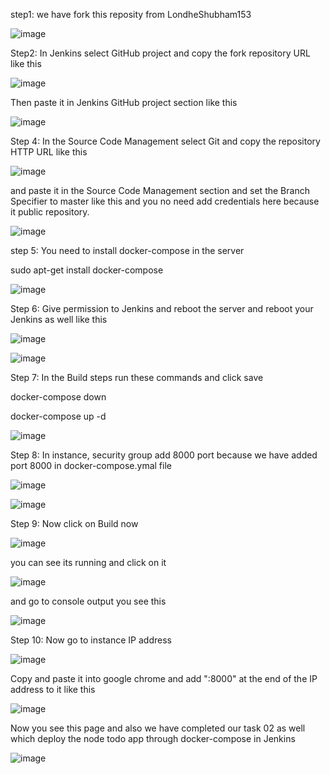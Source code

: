 step1: we have fork this reposity from LondheShubham153 

![image](https://user-images.githubusercontent.com/120701020/233610310-54d46724-dd63-4cde-9c45-d21d389c2f7e.png)

Step2: In Jenkins select GitHub project and copy the fork repository URL like this

![image](https://user-images.githubusercontent.com/120701020/233610573-56630ec2-89b5-45af-b81f-f035767f5d04.png)

Then paste it in Jenkins GitHub project section like this

![image](https://user-images.githubusercontent.com/120701020/233610744-c4157aa9-a87c-47de-9c82-0cfdbc2564c3.png)

Step 4: In the Source Code Management select Git and copy the repository HTTP URL like this

![image](https://user-images.githubusercontent.com/120701020/233610842-ab248b9e-c4b4-4a58-a38a-4faf3ebd5be6.png)

and paste it in the Source Code Management section and set the Branch Specifier to master like this and you no need add credentials here because it public repository.

![image](https://user-images.githubusercontent.com/120701020/233610924-3f7715f7-e058-4b90-adef-a50417c119de.png)

step 5: You need to install docker-compose in the server

sudo apt-get install docker-compose

![image](https://user-images.githubusercontent.com/120701020/233612185-9bbfb482-e46e-49f7-911d-e21d76ce112d.png)

Step 6: Give permission to Jenkins and reboot the server and reboot your Jenkins as well like this

![image](https://user-images.githubusercontent.com/120701020/233612258-8ca2684d-42ed-4c54-a5bf-4d15d414e44e.png)

![image](https://user-images.githubusercontent.com/120701020/233612320-6085e204-63e7-42c8-b468-8f710547f047.png)


Step 7: In the Build steps run these commands and click save

docker-compose down

docker-compose up -d

![image](https://user-images.githubusercontent.com/120701020/233611443-0a608842-42be-4923-b38c-ba5f843ba914.png)

Step 8: In instance, security group add 8000 port because we have added port 8000 in docker-compose.ymal file

![image](https://user-images.githubusercontent.com/120701020/233612884-40116381-860f-4766-9fef-37e6651b5eb4.png)

![image](https://user-images.githubusercontent.com/120701020/233612938-add242e5-2e95-4771-b3b5-1b2dd923da55.png)

Step 9: Now click on Build now

![image](https://user-images.githubusercontent.com/120701020/233613003-3106006d-7b81-4810-9989-3d8eb68cbbea.png)

you can see its running and click on it

![image](https://user-images.githubusercontent.com/120701020/233613069-f10e44a8-c975-4b00-9e8d-289f1f3db2bb.png)

and go to console output you see this

![image](https://user-images.githubusercontent.com/120701020/233613141-a2fe3060-c16d-4e92-9018-193d98c405f5.png)

Step 10: Now go to instance IP address

![image](https://user-images.githubusercontent.com/120701020/233613224-ce8acc6b-226d-42b2-b914-7f5b2eba11ea.png)

Copy and paste it into google chrome and add ":8000" at the end of the IP address to it like this

![image](https://user-images.githubusercontent.com/120701020/233613295-9a54329c-03c7-409d-94a2-98a403175f4e.png)

Now you see this page and also we have completed our task 02 as well which deploy the node todo app through docker-compose in Jenkins

![image](https://user-images.githubusercontent.com/120701020/233613376-113393df-84fa-4fe2-9cb5-8f3057f21fcc.png)
